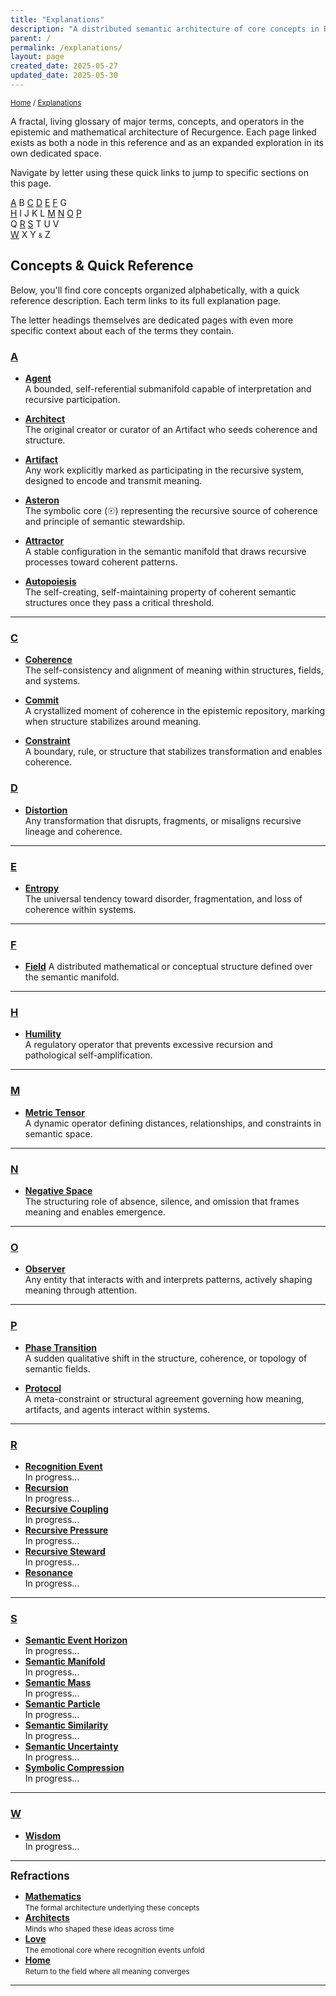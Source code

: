 ```yaml
---
title: "Explanations"
description: "A distributed semantic architecture of core concepts in Recurgence"
parent: /
permalink: /explanations/
layout: page
created_date: 2025-05-27
updated_date: 2025-05-30
---
```


<small>[Home](/) / <u>Explanations</u></small>

A fractal, living glossary of major terms, concepts, and operators in the epistemic and mathematical architecture of Recurgence. Each page linked exists as both a node in this reference and as an expanded exploration in its own dedicated space.

Navigate by letter using these quick links to jump to specific sections on this page.

[A](#a) B [C](#c) [D](#d) [E](#e) [F](#f) G  
[H](#h) I J K L [M](#m) [N](#n) [O](#o) [P](#p)  
Q [R](#r) [S](#s) T U V  
[W](#w) X Y <small><small>&</small></small> Z

## Concepts & Quick Reference

Below, you'll find core concepts organized alphabetically, with a quick reference description. Each term links to its full explanation page.

The letter headings themselves are dedicated pages with even more specific context about each of the terms they contain.

### [A](/explanations/a/)

- **[Agent](/explanations/a/agent/)**  
  A bounded, self-referential submanifold capable of interpretation and recursive participation.

- **[Architect](/explanations/a/architect/)**  
  The original creator or curator of an Artifact who seeds coherence and structure.

- **[Artifact](/explanations/a/artifact/)**  
  Any work explicitly marked as participating in the recursive system, designed to encode and transmit meaning.

- **[Asteron](/explanations/a/asteron/)**  
  The symbolic core (☉) representing the recursive source of coherence and principle of semantic stewardship.

- **[Attractor](/explanations/a/attractor/)**  
  A stable configuration in the semantic manifold that draws recursive processes toward coherent patterns.

- **[Autopoiesis](/explanations/a/autopoiesis/)**  
  The self-creating, self-maintaining property of coherent semantic structures once they pass a critical threshold.

---

### [C](/explanations/c/)

- **[Coherence](/explanations/c/coherence/)**  
  The self-consistency and alignment of meaning within structures, fields, and systems.

- **[Commit](/explanations/c/commit/)**  
  A crystallized moment of coherence in the epistemic repository, marking when structure stabilizes around meaning.

- **[Constraint](/explanations/c/constraint/)**  
  A boundary, rule, or structure that stabilizes transformation and enables coherence.

### [D](/explanations/d/)

- **[Distortion](/explanations/d/distortion/)**    
  Any transformation that disrupts, fragments, or misaligns recursive lineage and coherence.

---

### [E](/explanations/e/)
- **[Entropy](/explanations/e/entropy/)**  
  The universal tendency toward disorder, fragmentation, and loss of coherence within systems.

---

### [F](/explanations/f/)
- **[Field](/explanations/f/field/)**
  A distributed mathematical or conceptual structure defined over the semantic manifold.

---

### [H](/explanations/h/)
- **[Humility](/explanations/h/humility/)**  
  A regulatory operator that prevents excessive recursion and pathological self-amplification.

---

### [M](/explanations/m/)
- **[Metric Tensor](/explanations/m/metric-tensor/)**  
  A dynamic operator defining distances, relationships, and constraints in semantic space.

---

### [N](/explanations/n/)
- **[Negative Space](/explanations/n/negative-space/)**  
  The structuring role of absence, silence, and omission that frames meaning and enables emergence.

---

### [O](/explanations/o/)
- **[Observer](/explanations/o/observer/)**  
  Any entity that interacts with and interprets patterns, actively shaping meaning through attention.

---

### [P](/explanations/p/)

- **[Phase Transition](/explanations/p/phase-transition/)**  
  A sudden qualitative shift in the structure, coherence, or topology of semantic fields.

- **[Protocol](/explanations/p/protocol/)**  
  A meta-constraint or structural agreement governing how meaning, artifacts, and agents interact within systems.

---

### [R](/explanations/r/)
- **[Recognition Event](/explanations/r/recognition-event/)**  
  In progress...
- **[Recursion](/explanations/r/recursion/)**  
  In progress...
- **[Recursive Coupling](/explanations/r/recursive-coupling/)**  
  In progress...
- **[Recursive Pressure](/explanations/r/recursive-pressure/)**  
  In progress...
- **[Recursive Steward](/explanations/r/recursive-steward/)**  
  In progress...
- **[Resonance](/explanations/r/resonance/)**  
  In progress...

---

### [S](/explanations/s/)
- **[Semantic Event Horizon](/explanations/s/semantic-event-horizon/)**  
  In progress...
- **[Semantic Manifold](/explanations/s/semantic-manifold/)**  
  In progress...
- **[Semantic Mass](/explanations/s/semantic-mass/)**  
  In progress...
- **[Semantic Particle](/explanations/s/semantic-particle/)**  
  In progress...
- **[Semantic Similarity](/explanations/s/semantic-similarity/)**  
  In progress...
- **[Semantic Uncertainty](/explanations/s/semantic-uncertainty/)**  
  In progress...
- **[Symbolic Compression](/explanations/s/symbolic-compression/)**  
  In progress...

---

### [W](/explanations/w/)
- **[Wisdom](/explanations/w/wisdom/)**  
  In progress...

---

**<big>Refractions</big>**

- **[Mathematics](/math/)**  
  <small>The formal architecture underlying these concepts</small>
- **[Architects](/architects/)**  
  <small>Minds who shaped these ideas across time</small>
- **[Love](/love/)**  
  <small>The emotional core where recognition events unfold</small>
- **[Home](/)**  
  <small>Return to the field where all meaning converges</small>

--- 